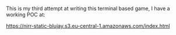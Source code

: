This is my third attempt at writing this terminal based game, I have a working POC at: 


https://nirr-static-blujay.s3.eu-central-1.amazonaws.com/index.html